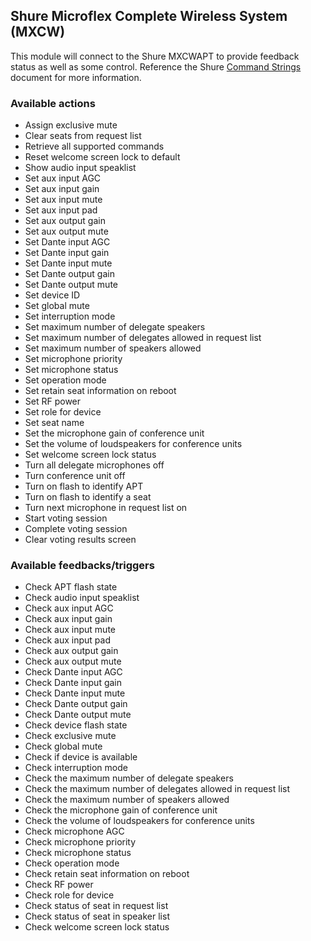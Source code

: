 ## Shure Microflex Complete Wireless System (MXCW)

This module will connect to the Shure MXCWAPT to provide feedback status as well as some control. Reference the Shure [Command Strings](https://pubs.shure.com/command-strings/MXCW/en-US) document for more information.

### Available actions

- Assign exclusive mute
- Clear seats from request list
- Retrieve all supported commands
- Reset welcome screen lock to default
- Show audio input speaklist
- Set aux input AGC
- Set aux input gain
- Set aux input mute
- Set aux input pad
- Set aux output gain
- Set aux output mute
- Set Dante input AGC
- Set Dante input gain
- Set Dante input mute
- Set Dante output gain
- Set Dante output mute
- Set device ID
- Set global mute
- Set interruption mode
- Set maximum number of delegate speakers
- Set maximum number of delegates allowed in request list
- Set maximum number of speakers allowed
- Set microphone priority
- Set microphone status
- Set operation mode
- Set retain seat information on reboot
- Set RF power
- Set role for device
- Set seat name
- Set the microphone gain of conference unit
- Set the volume of loudspeakers for conference units
- Set welcome screen lock status
- Turn all delegate microphones off
- Turn conference unit off
- Turn on flash to identify APT
- Turn on flash to identify a seat
- Turn next microphone in request list on
- Start voting session
- Complete voting session
- Clear voting results screen

### Available feedbacks/triggers

- Check APT flash state
- Check audio input speaklist
- Check aux input AGC
- Check aux input gain
- Check aux input mute
- Check aux input pad
- Check aux output gain
- Check aux output mute
- Check Dante input AGC
- Check Dante input gain
- Check Dante input mute
- Check Dante output gain
- Check Dante output mute
- Check device flash state
- Check exclusive mute
- Check global mute
- Check if device is available
- Check interruption mode
- Check the maximum number of delegate speakers
- Check the maximum number of delegates allowed in request list
- Check the maximum number of speakers allowed
- Check the microphone gain of conference unit
- Check the volume of loudspeakers for conference units
- Check microphone AGC
- Check microphone priority
- Check microphone status
- Check operation mode
- Check retain seat information on reboot
- Check RF power
- Check role for device
- Check status of seat in request list
- Check status of seat in speaker list
- Check welcome screen lock status
